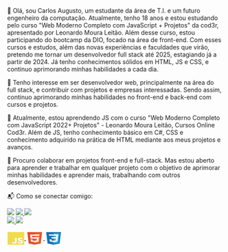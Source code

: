 👋 Olá, sou Carlos Augusto, um estudante da área de T.I. e um futuro engenheiro da computação. Atualmente, tenho 18 anos e estou estudando pelo curso "Web Moderno Completo com JavaScript + Projetos" da cod3r, apresentado por Leonardo Moura Leitão. Além desse curso, estou participando do bootcamp da DIO, focado na área de front-end. Com esses cursos e estudos, além das novas experiências e faculdades que virão, pretendo me tornar um desenvolvedor full stack até 2025, estagiando já a partir de 2024. Já tenho conhecimentos sólidos em HTML, JS e CSS, e continuo aprimorando minhas habilidades a cada dia.

👀 Tenho interesse em ser desenvolvedor web, principalmente na área do full stack, e contribuir com projetos e empresas interessadas. Sendo assim, continuo aprimorando minhas habilidades no front-end e back-end com cursos e projetos.

🌱 Atualmente, estou aprendendo JS com o curso "Web Moderno Completo com JavaScript 2022+ Projetos" - Leonardo Moura Leitão, Cursos Online Cod3r. Além de JS, tenho conhecimento básico em C#, CSS e conhecimento adquirido na prática de HTML mediante aos meus projetos e avanços.

💞️ Procuro colaborar em projetos front-end e full-stack. Mas estou aberto para aprender e trabalhar em qualquer projeto com o objetivo de aprimorar minhas habilidades e aprender mais, trabalhando com outros desenvolvedores.

📬 Como se conectar comigo:
<div> 
    <a href="https://www.instagram.com/carlosaugusto_12" target="_blank"><img src="https://img.shields.io/badge/-Instagram-%23E4405F?style=for-the-badge&logo=instagram&logoColor=white" target="_blank"></a>
   <a href ="mailto:carlosaugusto042005@gmail.com?subject=&body="><img src="https://img.shields.io/badge/-Gmail-%23333?style=for-the-badge&logo=gmail&logoColor=white" target="_blank"</a>
  <a href="https://www.linkedin.com/in/carlos-augusto-037102256" target="_blank"><img src="https://img.shields.io/badge/-LinkedIn-%230077B5?style=for-the-badge&logo=linkedin&logoColor=white" target="_blank"></a>   
   
<div>
<a href="https://github.com/carlos04js">
<img height="180em"  src="https://github-readme-stats.vercel.app/api?username=carlos04js&show_icons=true&theme=dracula&include_all_commits=true&count_private-false"/>
<img height="180em" src="https://github-readme-stats.vercel.app/api/top-langs/?username=carlos04js&layout=compact&langs_count=16&theme=dracula"/>
</div>

<div style="display: inline_block"><br>
  <img align="center" alt="carlos04-Js" height="30" width="40" src="https://raw.githubusercontent.com/devicons/devicon/master/icons/javascript/javascript-plain.svg">
  <img align="center" alt="Rafa-HTML" height="30" width="40" src="https://raw.githubusercontent.com/devicons/devicon/master/icons/html5/html5-original.svg">
  <img align="center" alt="Rafa-CSS" height="30" width="40" src="https://raw.githubusercontent.com/devicons/devicon/master/icons/css3/css3-original.svg">
 

